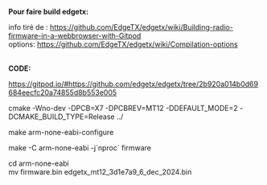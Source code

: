 
**Pour faire build edgetx:**

info tiré de : https://github.com/EdgeTX/edgetx/wiki/Building-radio-firmware-in-a-webbrowser-with-Gitpod <br>
options: https://github.com/EdgeTX/edgetx/wiki/Compilation-options <br> <br>


**CODE: <br>**

https://gitpod.io/#https://github.com/edgetx/edgetx/tree/2b920a014b0d69684eecfc20a74855d8b553e005


cmake -Wno-dev -DPCB=X7 -DPCBREV=MT12 -DDEFAULT_MODE=2 -DCMAKE_BUILD_TYPE=Release ../

make arm-none-eabi-configure

make -C arm-none-eabi -j\`nproc\` firmware

cd arm-none-eabi <br>
mv firmware.bin edgetx_mt12_3d1e7a9_6_dec_2024.bin
